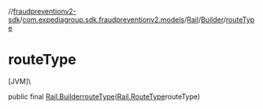 //[fraudpreventionv2-sdk](../../../../index.md)/[com.expediagroup.sdk.fraudpreventionv2.models](../../index.md)/[Rail](../index.md)/[Builder](index.md)/[routeType](route-type.md)

# routeType

[JVM]\

public final [Rail.Builder](index.md)[routeType](route-type.md)([Rail.RouteType](../-route-type/index.md)routeType)
